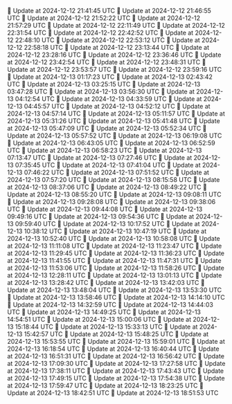 🔄 Update at 2024-12-12 21:41:45 UTC
🔄 Update at 2024-12-12 21:46:55 UTC
🔄 Update at 2024-12-12 21:52:22 UTC
🔄 Update at 2024-12-12 21:57:29 UTC
🔄 Update at 2024-12-12 22:11:49 UTC
🔄 Update at 2024-12-12 22:31:54 UTC
🔄 Update at 2024-12-12 22:42:52 UTC
🔄 Update at 2024-12-12 22:48:10 UTC
🔄 Update at 2024-12-12 22:53:12 UTC
🔄 Update at 2024-12-12 22:58:18 UTC
🔄 Update at 2024-12-12 23:13:44 UTC
🔄 Update at 2024-12-12 23:28:16 UTC
🔄 Update at 2024-12-12 23:36:46 UTC
🔄 Update at 2024-12-12 23:42:54 UTC
🔄 Update at 2024-12-12 23:48:31 UTC
🔄 Update at 2024-12-12 23:53:57 UTC
🔄 Update at 2024-12-12 23:59:16 UTC
🔄 Update at 2024-12-13 01:17:23 UTC
🔄 Update at 2024-12-13 02:43:42 UTC
🔄 Update at 2024-12-13 03:25:15 UTC
🔄 Update at 2024-12-13 03:47:28 UTC
🔄 Update at 2024-12-13 03:56:30 UTC
🔄 Update at 2024-12-13 04:12:54 UTC
🔄 Update at 2024-12-13 04:33:59 UTC
🔄 Update at 2024-12-13 04:45:57 UTC
🔄 Update at 2024-12-13 04:52:12 UTC
🔄 Update at 2024-12-13 04:57:14 UTC
🔄 Update at 2024-12-13 05:11:57 UTC
🔄 Update at 2024-12-13 05:31:26 UTC
🔄 Update at 2024-12-13 05:41:48 UTC
🔄 Update at 2024-12-13 05:47:09 UTC
🔄 Update at 2024-12-13 05:52:34 UTC
🔄 Update at 2024-12-13 05:57:52 UTC
🔄 Update at 2024-12-13 06:19:08 UTC
🔄 Update at 2024-12-13 06:43:05 UTC
🔄 Update at 2024-12-13 06:52:59 UTC
🔄 Update at 2024-12-13 06:58:23 UTC
🔄 Update at 2024-12-13 07:13:47 UTC
🔄 Update at 2024-12-13 07:27:46 UTC
🔄 Update at 2024-12-13 07:35:45 UTC
🔄 Update at 2024-12-13 07:41:04 UTC
🔄 Update at 2024-12-13 07:46:22 UTC
🔄 Update at 2024-12-13 07:51:52 UTC
🔄 Update at 2024-12-13 07:57:20 UTC
🔄 Update at 2024-12-13 08:15:58 UTC
🔄 Update at 2024-12-13 08:37:06 UTC
🔄 Update at 2024-12-13 08:49:22 UTC
🔄 Update at 2024-12-13 08:55:20 UTC
🔄 Update at 2024-12-13 09:08:11 UTC
🔄 Update at 2024-12-13 09:28:08 UTC
🔄 Update at 2024-12-13 09:38:06 UTC
🔄 Update at 2024-12-13 09:44:08 UTC
🔄 Update at 2024-12-13 09:49:16 UTC
🔄 Update at 2024-12-13 09:54:36 UTC
🔄 Update at 2024-12-13 09:59:40 UTC
🔄 Update at 2024-12-13 10:17:52 UTC
🔄 Update at 2024-12-13 10:38:12 UTC
🔄 Update at 2024-12-13 10:47:19 UTC
🔄 Update at 2024-12-13 10:52:40 UTC
🔄 Update at 2024-12-13 10:58:08 UTC
🔄 Update at 2024-12-13 11:11:08 UTC
🔄 Update at 2024-12-13 11:23:47 UTC
🔄 Update at 2024-12-13 11:29:45 UTC
🔄 Update at 2024-12-13 11:36:23 UTC
🔄 Update at 2024-12-13 11:41:55 UTC
🔄 Update at 2024-12-13 11:47:31 UTC
🔄 Update at 2024-12-13 11:53:06 UTC
🔄 Update at 2024-12-13 11:58:26 UTC
🔄 Update at 2024-12-13 12:28:11 UTC
🔄 Update at 2024-12-13 13:01:13 UTC
🔄 Update at 2024-12-13 13:28:42 UTC
🔄 Update at 2024-12-13 13:42:03 UTC
🔄 Update at 2024-12-13 13:48:04 UTC
🔄 Update at 2024-12-13 13:53:30 UTC
🔄 Update at 2024-12-13 13:58:46 UTC
🔄 Update at 2024-12-13 14:14:10 UTC
🔄 Update at 2024-12-13 14:32:59 UTC
🔄 Update at 2024-12-13 14:44:03 UTC
🔄 Update at 2024-12-13 14:49:25 UTC
🔄 Update at 2024-12-13 14:54:51 UTC
🔄 Update at 2024-12-13 15:00:06 UTC
🔄 Update at 2024-12-13 15:18:44 UTC
🔄 Update at 2024-12-13 15:33:13 UTC
🔄 Update at 2024-12-13 15:42:57 UTC
🔄 Update at 2024-12-13 15:48:25 UTC
🔄 Update at 2024-12-13 15:53:55 UTC
🔄 Update at 2024-12-13 15:59:01 UTC
🔄 Update at 2024-12-13 16:18:54 UTC
🔄 Update at 2024-12-13 16:40:44 UTC
🔄 Update at 2024-12-13 16:51:31 UTC
🔄 Update at 2024-12-13 16:56:42 UTC
🔄 Update at 2024-12-13 17:09:30 UTC
🔄 Update at 2024-12-13 17:27:58 UTC
🔄 Update at 2024-12-13 17:38:11 UTC
🔄 Update at 2024-12-13 17:43:43 UTC
🔄 Update at 2024-12-13 17:49:15 UTC
🔄 Update at 2024-12-13 17:54:38 UTC
🔄 Update at 2024-12-13 17:59:47 UTC
🔄 Update at 2024-12-13 18:23:25 UTC
🔄 Update at 2024-12-13 18:42:51 UTC
🔄 Update at 2024-12-13 18:51:53 UTC
